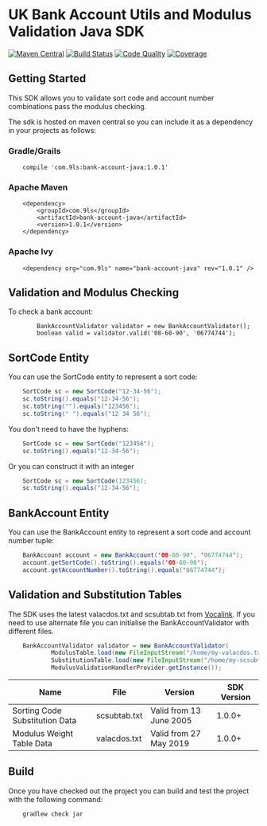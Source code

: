 # UK Bank Account Utils and Modulus Validation Java SDK

[![Maven Central](https://maven-badges.herokuapp.com/maven-central/com.9ls/bank-account-java/badge.svg)](https://maven-badges.herokuapp.com/maven-central/com.9ls/bank-account-java)
[![Build Status](https://api.travis-ci.org/nine-lives/bank-account-java.png)](https://travis-ci.org/nine-lives/bank-account-java)
[![Code Quality](https://api.codacy.com/project/badge/grade/b567861b416a4c01b782bb8754ec48f8)](https://www.codacy.com/app/nine-lives/bank-account-java)
[![Coverage](https://api.codacy.com/project/badge/coverage/b567861b416a4c01b782bb8754ec48f8)](https://www.codacy.com/app/nine-lives/bank-account-java)

## Getting Started

This SDK allows you to validate sort code and account number combinations pass the modulus checking.   

The sdk is hosted on maven central so you can include it as a dependency in your projects as follows:

### Gradle/Grails
```
    compile 'com.9ls:bank-account-java:1.0.1'
```

### Apache Maven
```
    <dependency>
        <groupId>com.9ls</groupId>
        <artifactId>bank-account-java</artifactId>
        <version>1.0.1</version>
    </dependency>
```

### Apache Ivy
```
    <dependency org="com.9ls" name="bank-account-java" rev="1.0.1" />
```

## Validation and Modulus Checking

To check a bank account:

```
        BankAccountValidator validator = new BankAccountValidator();
        boolean valid = validator.valid('08-60-90', '06774744');
```

## SortCode Entity

You can use the SortCode entity to represent a sort code:
```java 
    SortCode sc = new SortCode("12-34-56");
    sc.toString().equals("12-34-56");  
    sc.toString("").equals("123456");  
    sc.toString(" ").equals("12 34 56");
```

You don't need to have the hyphens:    
```java 
    SortCode sc = new SortCode("123456");
    sc.toString().equals("12-34-56");
```      
   
Or you can construct it with an integer
      
```java 
    SortCode sc = new SortCode(123456);
    sc.toString().equals("12-34-56");  
```

## BankAccount Entity

You can use the BankAccount entity to represent a sort code and account number tuple:
```java 
    BankAccount account = new BankAccount('08-60-90', '06774744');
    account.getSortCode().toString().equals('08-60-90');
    account.getAccountNumber().toString().equals('06774744');
```
 
## Validation and Substitution Tables

The SDK uses the latest valacdos.txt and scsubtab.txt from 
[Vocalink](https://www.vocalink.com/customer-support/modulus-checking/).
If you need to use alternate file you can initialise the BankAccountValidator 
with different files. 

```java
    BankAccountValidator validator = new BankAccountValidator(
            ModulusTable.load(new FileInputStream("/home/my-valacdos.txt")),
            SubstitutionTable.load(new FileInputStream("/home/my-scsubtab.txt")),
            ModulusValidationHandlerProvider.getInstance());
```

| Name | File | Version | SDK Version
| ---- | ---- | ------ | --- |
| Sorting Code Substitution Data | scsubtab.txt | Valid from 13 June 2005 | 1.0.0+
| Modulus Weight Table Data | valacdos.txt | Valid from 27 May 2019 | 1.0.0+

## Build

Once you have checked out the project you can build and test the project with the following command:

```
    gradlew check jar
```

 
